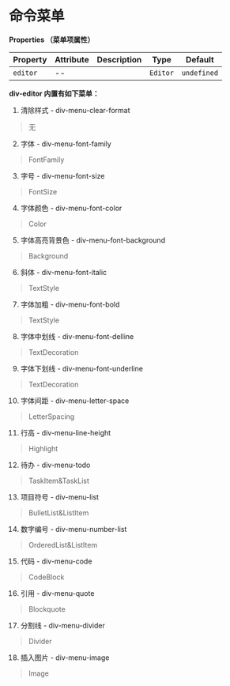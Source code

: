 # 命令菜单
**Properties （菜单项属性）** 

| Property | Attribute | Description | Type     | Default     |
| -------- | --------- | ----------- | -------- | ----------- |
| `editor` | --        |             | `Editor` | `undefined` |

**div-editor 内置有如下菜单：**
1. 清除样式 - div-menu-clear-format
> 无
2. 字体 - div-menu-font-family
> FontFamily
3. 字号 - div-menu-font-size
> FontSize
4. 字体颜色 - div-menu-font-color
> Color
5. 字体高亮背景色 - div-menu-font-background
> Background
6. 斜体 - div-menu-font-italic
> TextStyle
7. 字体加粗 - div-menu-font-bold
> TextStyle
8. 字体中划线 - div-menu-font-delline
> TextDecoration
9. 字体下划线 - div-menu-font-underline
> TextDecoration
10. 字体间距 - div-menu-letter-space
> LetterSpacing
11. 行高 - div-menu-line-height
> Highlight
12. 待办 - div-menu-todo
> TaskItem&TaskList
13. 项目符号 - div-menu-list
> BulletList&ListItem
14. 数字编号 - div-menu-number-list
> OrderedList&ListItem
15. 代码 - div-menu-code
> CodeBlock
16. 引用 - div-menu-quote
> Blockquote
17. 分割线 - div-menu-divider
> Divider
18. 插入图片 - div-menu-image
> Image
